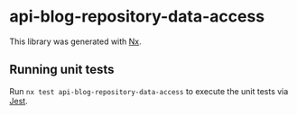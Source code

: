 # api-blog-repository-data-access

This library was generated with [Nx](https://nx.dev).

## Running unit tests

Run `nx test api-blog-repository-data-access` to execute the unit tests via [Jest](https://jestjs.io).

